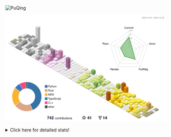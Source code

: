 ![PuQing](https://user-images.githubusercontent.com/27223114/171565019-9a56fae6-b08b-421f-99db-7e830da42371.png)

![](./profile-3d-contrib/profile-season-animate.svg)

<details>
<summary>Click here for detailed stats!</summary>

<!--START_SECTION:waka-->
![Lines of code](https://img.shields.io/badge/From%20Hello%20World%20I%27ve%20Written-1.6%20million%20lines%20of%20code-blue)

**🐱 My GitHub Data** 

> 📦 414.5 kB Used in GitHub's Storage 
 > 
> 🏆 750 Contributions in the Year 2024
 > 
> 🚫 Not Opted to Hire
 > 
> 📜 38 Public Repositories 
 > 
> 🔑 32 Private Repositories 
 > 
**I'm an Early 🐤** 

```text
🌞 Morning                650 commits         ██░░░░░░░░░░░░░░░░░░░░░░░   07.65 % 
🌆 Daytime                3717 commits        ███████████░░░░░░░░░░░░░░   43.73 % 
🌃 Evening                1962 commits        ██████░░░░░░░░░░░░░░░░░░░   23.08 % 
🌙 Night                  2171 commits        ██████░░░░░░░░░░░░░░░░░░░   25.54 % 
```


📊 **This Week I Spent My Time On** 

```text
💬 Programming Languages: 
CLI                      5 hrs 45 mins       █████░░░░░░░░░░░░░░░░░░░░   19.80 % 
Other                    4 hrs 41 mins       ████░░░░░░░░░░░░░░░░░░░░░   16.12 % 
C++                      4 hrs 8 mins        ████░░░░░░░░░░░░░░░░░░░░░   14.22 % 
Rust                     4 hrs 1 min         ███░░░░░░░░░░░░░░░░░░░░░░   13.85 % 
Music                    2 hrs 33 mins       ██░░░░░░░░░░░░░░░░░░░░░░░   08.82 % 

🔥 Editors: 
VS Code                  12 hrs 34 mins      ███████████░░░░░░░░░░░░░░   43.24 % 
Terminal                 5 hrs 45 mins       █████░░░░░░░░░░░░░░░░░░░░   19.80 % 
Telegram                 3 hrs 31 mins       ███░░░░░░░░░░░░░░░░░░░░░░   12.12 % 
NetEaseMusic             2 hrs 33 mins       ██░░░░░░░░░░░░░░░░░░░░░░░   08.82 % 
Obsidian                 1 hr 50 mins        ██░░░░░░░░░░░░░░░░░░░░░░░   06.35 % 

💻 Operating System: 
Mac                      16 hrs 32 mins      ██████████████░░░░░░░░░░░   56.88 % 
WSL                      10 hrs 59 mins      █████████░░░░░░░░░░░░░░░░   37.80 % 
Linux                    1 hr 32 mins        █░░░░░░░░░░░░░░░░░░░░░░░░   05.33 % 
```


<!--END_SECTION:waka-->
</details>
